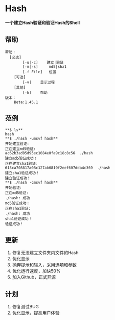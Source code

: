 # Hash
**一个建立Hash验证和验证Hash的Shell**
## 帮助
```
帮助：
  [必选]
		[-u|-c]	   建立|验证
		[-m|-s]	    md5|sha1
		[-f File]	位置
	[可选]
		[-v]	显示过程
	[其他]
		[-h]	帮助
版本：
	Beta:1.45.1
```
## 范例
```
**$ ls**
hash
**$ ./hash -umsvf hash**
开始建立验证:
正在建立md5验证:
ac62b3ad05d95ec1084e0fa9c18c8c56  ./hash
建立md5验证成功！
正在建立sha1验证:
613ca708817a08c127ab6819f2eef607dda4c369  ./hash
建立sha1验证成功！
建立验证成功！
**$ ./hash -cmsvf hash**
开始验证:
正在md5验证:
./hash: 成功
md5验证成功！
正在sha1验证:
./hash: 成功
sha1验证成功！
验证成功！
```
## 更新
1. 修复无法建立文件夹内文件的Hash
2. 优化显示
3. 抛弃提示和输入，采用选项和参数
3. 优化运行速度，加快50%
4. 加入Github，正式开源


## 计划
1. 修复测试BUG
2. 优化显示，提高用户体验

